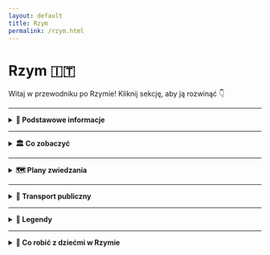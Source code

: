 ```yaml
---
layout: default
title: Rzym
permalink: /rzym.html
---
```


# Rzym 🇮🇹

Witaj w przewodniku po Rzymie! Kliknij sekcję, aby ją rozwinąć 👇

---

<details>
  <summary><strong>📌 Podstawowe informacje</strong></summary>
  <p>
    Rzym to nie tylko stolica Włoch, ale też jedno wielkie muzeum pod gołym niebem, w którym tramwaj czasem mija kolumnę z czasów, gdy nikt jeszcze nie wiedział, czym jest Wi-Fi. Można powiedzieć, że historia w Rzymie dosłownie czai się za rogiem – a czasem nawet pod chodnikiem.
  </p>

  <h3>Jak się tam dostać?</h3>
  <p>
    Z Polski do Rzymu można się dostać w jeden sposób – lotem. Teleportacja jeszcze nie działa, chociaż Włosi z pewnością by ją opatentowali i nazwali „Espressotransporto”. Najszybsza i najtańsza opcja to samolot – tanie linie lotnicze (czytaj: te, gdzie kanapka kosztuje więcej niż bilet) latają z wielu polskich miast, m.in. z Warszawy, Krakowa, Wrocławia i Gdańska.
  </p>

  <h3>Lotniska</h3>
  <ul>
    <li><strong>Fiumicino (Leonardo da Vinci)</strong> – większe, elegantsze, z lotami międzynarodowymi i klimatem „Witaj w Europie, turysto!”.</li>
    <li><strong>Ciampino</strong> – mniejsze, ale za to tanie linie je uwielbiają. Jeśli widzisz bilet za 59 zł, to pewnie tu wylądujesz.</li>
  </ul>

  <h3>O jedzeniu słów kilka</h3>
  <p>
    Włosi nie żartują z jedzenia. I Ty też nie powinieneś. Pizza w Rzymie to osobna kategoria sztuki, a pasta... ech, pasta to styl życia. Jeśli zjesz spaghetti carbonara ze śmietaną – ryzykujesz wygnanie z miasta. A tiramisu? To deser, który potrafi rozwiązać kryzysy międzynarodowe. Słowem: przyjeżdżasz głodny, wyjeżdżasz szczęśliwie okrągły.
  </p>
</details>

---
 
  <details>
  <summary><strong>🏛️ Co zobaczyć</strong></summary>

  <div class="mapa-rzymu">
    <iframe src="{{ '/assets/mapy/rzym_co_zobaczyc_mapa.html' | relative_url }}" width="100%" height="500" style="border:0;" loading="lazy"></iframe>
  </div>

  <details>
    <summary><strong>🏟️ Koloseum – jak zwiedzać i kupić bilety</strong></summary>
    <p><em>Współrzędne: 41.8902° N, 12.4922° E</em></p>
    <p>Witaj w Koloseum, największym arenie walk, gdzie nie ma miejsca na nudę, ale na pewno jest miejsce na zaskoczenie! Jeśli myślisz, że koloseum to tylko miejsce, gdzie niegdyś walczyli gladiatorzy, to jesteś w błędzie. To także miejsce, które przypomina ci, że Rzymianie mieli wyobraźnię! Dziś to jedno z najbardziej popularnych miejsc turystycznych na świecie – i to z dobrego powodu. Każdy, kto je odwiedza, zostaje wciągnięty w wir historii i… tłumów turystów. Oczywiście nie ma się co dziwić – Koloseum jest po prostu wspaniałe!</p>

<p>To prawda, że nie znajdziesz tu już walk gladiatorów ani pokazów lwów, ale za to jest całe mnóstwo przewodników, którzy opowiedzą Ci, jak to kiedyś było. I to naprawdę robi wrażenie. Z jednej strony czujesz się, jakbyś przeniósł się do starożytnego Rzymu, a z drugiej – nie możesz się doczekać, aż uda ci się zrobić idealne selfie przed tą monumentalną budowlą. W końcu, kto by nie chciał mieć na zdjęciu Koloseum? I kto by nie chciał poczuć się jak w filmie?</p>

<p>Koloseum to także doskonały przykład, jak Rzymianie potrafili budować coś, co przetrwa wieki. Tak, Koloseum ma ponad 2000 lat i nadal robi wrażenie. A jeśli myślisz, że to tylko „stara ruina”, to się mylisz – w rzeczywistości Koloseum to miejsce, które może pochwalić się nie tylko olbrzymimi rozmiarami, ale i wielką historią. Kiedy patrzysz na tę ogromną arenę, masz wrażenie, że zaraz usłyszysz bębny i krzyki tłumów. I kto wie – może wciąż znajdziesz tu ślady dawnych dni!</p>

<p>Jeśli planujesz odwiedzić Koloseum, pamiętaj, że nie jest to wcale takie łatwe. Mimo że budowla jest absolutnie majestatyczna, to dotarcie do środka może wymagać cierpliwości. Tłumy turystów, długie kolejki i ten nieustający gwar – to wszystko należy do „uroków” turystyki w Rzymie. Ale jeśli nie chcesz czekać, polecamy opcję zakupu biletów online. A potem – gotowy na podbój Koloseum? Bo kiedy już znajdziesz się w środku, poczujesz się jak prawdziwy gladiator!</p>

    <h3>Jak dotrzeć?</h3>
    <ul>
      <li>Znajduje się w centrum Rzymu, przy stacji metra <strong>Colosseo</strong> (linia B).</li>
    </ul>

    <h3>Godziny otwarcia</h3>
    <ul>
      <li><strong>Codziennie</strong>: od 9:00 do ok. 19:00 (ostatnie wejście godzinę wcześniej)</li>
      <li><strong>Zamknięte</strong>: 25 grudnia i 1 stycznia</li>
    </ul>

    <h3>Rodzaje biletów</h3>
    <ul>
      <li><strong>Bilet standardowy</strong> (~18€): Koloseum, Forum Romanum i Palatyn, ważny 24h</li>
      <li><strong>Z audio przewodnikiem</strong> lub <strong>z przewodnikiem</strong></li>
      <li><strong>Bilet Arena Floor</strong>: wejście na arenę</li>
      <li><strong>Underground & Upper Levels</strong>: podziemia i wyższe piętra – tylko z przewodnikiem</li>
    </ul>

    <h3>Gdzie kupić bilety?</h3>
    <ul>
      <li>Najlepiej <strong>online z wyprzedzeniem</strong> – duże kolejki na miejscu</li>
      <li>Oficjalna strona: <a href="https://colosseo.it" target="_blank">colosseo.it</a></li>
    </ul>

    <h3>Wskazówki</h3>
    <ul>
      <li>Latem zabierz wodę i czapkę – mało cienia</li>
      <li>Nie zabieraj dużych plecaków – mogą być zakazane</li>
    </ul>

    <h3>Ciekawostka</h3>
    <p>Po upadku Rzymu Koloseum było rozbierane na kamień. Mimo to przetrwało wieki i dziś jest jednym z cudów architektury starożytnej – przyciąga miliony turystów rocznie.</p>
  </details>


<details>
  <summary><strong>🏛️ Forum Romanum – serce starożytnego Rzymu</strong></summary>
    <p><em>Współrzędne: 41.8925° N, 12.4853° E</em></p>
  <p>Witaj na Forum Romanum, miejscu, które kiedyś było epicentrum życia politycznego, towarzyskiego, a także… plotkarskiego w starożytnym Rzymie. Jeśli kiedykolwiek marzyłeś o byciu świadkiem wielkich przemówień i politycznych intryg, to Forum Romanum to miejsce, które spełni Twoje marzenia. Oczywiście, w dzisiejszych czasach jest tu już tylko sporo kamieni, ale dzięki wyobraźni łatwo możesz poczuć się jak obywatel starożytnego Rzymu – tylko z nowoczesnym aparatem i w sandałkach zamiast tuniki.</p>

<p>Forum Romanum było kiedyś areną dla wielkich przemów, politycznych spotkań i... okolicznych plotek. Możesz sobie wyobrazić, jak senatorowie przekrzykiwali się, rzucali oskarżenia i sporządzali plany na przyszłość. I tak, w międzyczasie przechodziły tam także wieści o wojnach, zwycięstwach, a może nawet rzymskich romansach. Z całym tym zamieszaniem w powietrzu, nikt nie myślał, że te ruiny przetrwają przez wieki i staną się turystycznym magnesem.</p>

<p>Dziś Forum Romanum to bardziej "wielki plac ruin", ale to nie zmienia faktu, że wciąż jest to jedno z najbardziej fascynujących miejsc w Rzymie. Spacerując pośród kamieni, starych kolumn i ruin świątyń, można poczuć się jakby czas stanął w miejscu, a wokół ciebie wciąż słychać echa starożytnych debat i rozmów. Chcesz poczuć się jak senator? Wystarczy postać przy jednym z tych ogromnych kamieni i poczuć się ważnym.</p>

<p>Tak, Forum Romanum to wspaniałe miejsce do spacerów, ale także doskonała okazja, by pochwalić się znajomym, że widziałeś miejsce, gdzie decydowały się losy imperium. Co więcej, pamiętaj, że nie tylko politycy mieli swoje spotkania na Forum. To także miejsce, gdzie odbywały się publiczne ogłoszenia, targi i zabawy. A jeśli marzysz o takim starożytnym Rzymie, Forum Romanum jest świetnym miejscem, by poczuć się jak prawdziwy obywatel.</p>


  <h3>Co zobaczyć?</h3>
  <ul>
    <li>Łuk Tytusa</li>
    <li>Świątynia Saturna</li>
    <li>Kurii – dawna siedziba senatu</li>
    <li>Bazylika Maksencjusza</li>
    <li>Dom Westalek</li>
  </ul>

  <h3>Informacje praktyczne</h3>
  <ul>
    <li>Wejście przez Koloseum lub wzgórze Palatyn</li>
    <li>W cenie biletu do Koloseum</li>
    <li>Czas zwiedzania: 1–1,5 godziny</li>
  </ul>

  <h3>Ciekawostka</h3>
  <p>Forum popadło w ruinę po upadku cesarstwa i przez wieki było zapomniane – znajdowały się tu... pastwiska!</p>
</details>


<details>
  <summary><strong>⛪ Watykan i Bazylika św. Piotra</strong></summary>
  <p><em>Współrzędne: 41.9022° N, 12.4539° E</em></p>
  <p>Watykan – to miejsce, które nie tylko jest najmniejszym państwem na świecie (tak, mniejsze niż niektóre parki w Rzymie), ale również pełnym magii centrum religii katolickiej. Przynajmniej tak mówią. Jeśli jeszcze nie miałeś okazji odwiedzić Watykanu, to... wiesz, co mówi się o tym miejscu? To jak wchodzić do magicznej krainy, gdzie każda statua, każdy obraz i każdy fragment marmuru wygląda jakby miał swoją własną historię do opowiedzenia.</p>

<p>Warto zacząć od Bazyliki św. Piotra, która jest bardziej znana niż niejedno supergwiazdorskie dzieło sztuki. Kiedy wchodzisz do tej gigantycznej świątyni, czujesz się jak mikroczłowiek w porównaniu z jej olbrzymimi kolumnami i gigantyczną kopułą, która – swoją drogą – jest jednym z największych cudów architektonicznych na świecie. Powiem to wprost: Bazylika św. Piotra to trochę jak olbrzymi sklep spożywczy... tylko zamiast jedzenia, masz pełno dzieł sztuki i religijnych artefaktów. Można się poczuć jak dziecko w sklepie z czekoladkami, ale w tym przypadku chodzi o 400 lat historii i, oczywiście, o niewiarygodnie wyszukaną architekturę.</p>

<p>W środku Bazyliki poczujesz się jak w teatrze, tylko że na scenie zamiast aktorów są mozaiki i malowidła. Najbardziej imponująca jest „Pieta” Michała Anioła – rzeźba, która sprawia, że cała reszta Bazyliki wydaje się być tłem. Dodatkowo, jeśli masz ochotę na mały workout, możesz wybrać się na wspinaczkę po schodach, by dotrzeć do samego szczytu kopuły. Z góry rozciąga się widok, który sprawi, że poczujesz się jak cesarz Rzymu... lub przynajmniej jak ktoś, kto ma bardzo, bardzo dobry widok na miasto.</p>

<p>A teraz mała ciekawostka: czy wiesz, że Bazylika św. Piotra została zbudowana na miejscu grobu św. Piotra, który był jednym z apostołów Jezusa? No tak, można powiedzieć, że wybór lokalizacji był całkiem dobry. A to, że cała konstrukcja trwała setki lat? To już tylko potwierdza, jak bardzo Rzym lubi robić rzeczy na wielką skalę.</p>

<p>Oczywiście, Bazylika to tylko część Watykanu. Po drodze na pewno natrafisz na Plac św. Piotra, który ma jeden z najbardziej rozpoznawalnych widoków na świecie – owalny kształt z gigantycznymi kolumnami w kształcie serca. Możesz sobie wyobrazić, że jesteś częścią pielgrzymki lub po prostu robisz selfie. Wybór należy do Ciebie.</p>

<p>Nie zapomnij również o Muzeach Watykańskich. Jeśli masz trochę więcej czasu (i energii, bo to jak odwiedzić całą galerię sztuki świata w jednym miejscu), będziesz miał okazję zobaczyć nie tylko zbiory papieskie, ale i... no tak, słynne freski Michała Anioła w Kaplicy Sykstyńskiej. I pamiętaj, nie spiesz się – bo po drodze trafisz na tyle dzieł sztuki, że będzie to prawdziwa uczta dla Twoich oczu (a także trochę dla umysłu, jeśli potrafisz rozpoznać każdy obraz i jego znaczenie).</p>

<p>Podsumowując, Watykan to prawdziwa podróż w czasie, historii i... pięknej architekturze. Warto poświęcić trochę czasu na zachwycanie się tym miejscem. Możesz śmiało powiedzieć, że odwiedziłeś „małe” państwo, które jest w stanie oczarować nawet tych, którzy nie są aż tak religijni. A jeśli nawet nie planujesz zostać papieżem, to przynajmniej masz wyjątkowe wspomnienia i zdjęcia na Instagramie!</p>
  <h3>Co zobaczyć?</h3>
  <ul>
    <li><strong>Bazylika św. Piotra</strong> – największy kościół chrześcijański na świecie</li>
    <li><strong>Plac św. Piotra</strong> – z kolumnadą Berniniego</li>
    <li><strong>Kopuła Michała Anioła</strong> – panorama Rzymu</li>
    <li><strong>Muzea Watykańskie</strong> – m.in. Kaplica Sykstyńska</li>
  </ul>

  <h3>Wskazówki</h3>
  <ul>
    <li>Wejście do bazyliki – <strong>bezpłatne</strong></li>
    <li>Ubiór: zakryte ramiona i kolana</li>
    <li>Muzea – płatne, lepiej kupić bilety online</li>
  </ul>

  <h3>Ciekawostka</h3>
  <p>Na kopule Bazyliki znajduje się napis po łacinie: „Ty jesteś Piotr, i na tej opoce zbuduję mój Kościół”.</p>
</details>


<details>
  <summary><strong>🕍 Panteon – świątynia wszystkich bogów</strong></summary>
  <p><em>Współrzędne: 41.8986° N, 12.4769° E</em></p>
  <p>Wchodzisz do Panteonu, a pierwsze, co czujesz, to… ciepło! Nie tylko dlatego, że temperatura w Rzymie zazwyczaj przypomina piekarnik, ale też dlatego, że ten budynek ma więcej energii niż większość współczesnych biurowców. Kiedy wchodzi się do środka, ma się wrażenie, że zaraz wybuchnie fajerwerkami. Dlaczego? Bo w 126 roku n.e. Rzymianie postanowili stworzyć miejsce, które nie tylko miało zaskakiwać rozmiarem, ale i praktycznością. I o ile nie możemy dostać tu Wi-Fi, to na pewno dostaniemy niezapomniane wrażenia.</p>

<p>Ale zacznijmy od początku. Panteon to świątynia poświęcona wszystkim bogom starożytnego Rzymu (tak, wszystkie!). Na pewno nie chciałbyś tu spotkać swojego szefa, bo nawet bogowie mogą mieć problem z załatwieniem sprawy w kolejce. Słynna kopuła Panteonu, z otworem w suficie (<em>okulus</em>), jest tak perfekcyjnie zaprojektowana, że wpuszcza światło… ale nie deszcz. Dzięki temu wnętrze wygląda jak niekończąca się scena w najlepszym filmie, który wciąż kręcą od 1900 lat.</p>

<p>A teraz najlepsze: Panteon, mimo że jest ponad 1900 lat stary, wygląda jakby dopiero co przeszedł renowację. Rzymianie wiedzieli, jak zrobić coś na wieczność. Chociaż my, ludzie współcześni, z pewnością byśmy się złamali, gdybyśmy musieli dbać o taki budynek przez tyle lat – Panteon nadal zachwyca swoją perfekcyjną harmonią. Tak, to coś, co robi wrażenie na każdym, kto lubi starożytną inżynierię, ale też na tych, którzy po prostu szukają idealnej fotki na Instagram.</p>

<p>Pod względem „bezpieczeństwa turystów”, Panteon daje radę. Wystarczy unikać momentów, kiedy na zewnątrz pojawia się tłum, bo w środku to już całkiem cicho i spokojnie – idealnie, żeby rozważyć życie. A potem wyjść na Piazza della Rotonda i przypomnieć sobie, że jesteś w Rzymie, gdzie pizza jest zawsze dobra, a kawa równie cudowna.</p>

<p>A teraz powiedzmy to głośno: Panteon to nie tylko kolejna starożytna budowla. To miejsce, które ma coś w rodzaju „magii”: każdy, kto je odwiedza, czuje się jakby przeniósł się w czasie. Warto podjąć ten wysiłek i dać się oczarować, bo naprawdę… nie ma nic lepszego niż poczuć się jak na planie filmu „Rzym w 3D”!</p>

  <h3>Cechy charakterystyczne</h3>
  <ul>
    <li>Ogromna kopuła z oculusem (otwór w środku dachu)</li>
    <li>Kolumnada z frontu – typowa dla stylu rzymskiego</li>
  </ul>

  <h3>Wstęp</h3>
  <ul>
    <li>Od 2023 roku – płatny (~5€)</li>
    <li>Bilety dostępne na miejscu i online</li>
  </ul>

  <h3>Ciekawostka</h3>
  <p>Kopuła Panteonu była największą na świecie przez ponad 1300 lat – do czasów katedry we Florencji!</p>
</details>


<details>
  <summary><strong>⛲ Fontanna di Trevi – wrzuć monetę!</strong></summary>
  <p><em>Współrzędne: 41.9009° N, 12.4833° E</em></p>
  <p>Ah, Fontanna di Trevi! To miejsce, które sprawia, że czujesz się jak bohater romantycznego filmu, nawet jeśli właśnie spóźniłeś się na obiad i przypadkiem popełniłeś modowe faux pas. W tym magicznym zakątku Rzymu nie tylko możesz poczuć się jak gwiazda, ale masz również szansę na spełnienie swojego marzenia (jeśli wrzucisz odpowiednią monetę, oczywiście!).</p>

<p>Fontanna została zaprojektowana przez Nicola Salvi, który pewnie wziął pod uwagę, że „więcej zawsze znaczy lepiej”. Z tej zasady powstała jedna z najbardziej okazałych fontann na świecie, która przyciąga miliony turystów z całego globu. Jeśli kiedykolwiek pomyślałeś, że fontanna to tylko kilka strumieni wody, to jesteś w błędzie. Tutaj woda jest wręcz artystycznym tańcem, a rzeźby w kamieniu opowiadają historie, które mógłbyś zobaczyć tylko w najlepszych filmach. I wszystko to w jednym miejscu – z wodą w tle, która jest wręcz zbyt fotogeniczna.</p>

<p>Teraz najważniejszy punkt: jeśli chcesz być częścią tej legendarnej atmosfery, to czas na „monetowy rytuał”! Rzucenie monety do fontanny ma sprawić, że wrócisz do Rzymu. Możesz rzucić tylko jedną monetę (bo to wystarczy!), ale pamiętaj, aby zrobić to prawą ręką, przez lewe ramię. Trochę jak magia, ale w wersji turystycznej. A jeśli chcesz podnieść poprzeczkę, wrzuć dwie monety – wtedy podobno miłość życia czeka na Ciebie w Wiecznym Mieście! Ale spokojnie, jeśli nie wierzysz w takie historie, zawsze możesz liczyć na najnowszy post na Instagramie z idealnym selfie przy fontannie. Kto by się nie cieszył z takiego kadru?</p>

<p>Choć fontanna jest tłumnie odwiedzana przez turystów, to i tak jest to miejsce, w którym na pewno poczujesz magię Rzymu. Więc, drogi podróżniku, nie czekaj dłużej! Rzucaj monetę, miej nadzieję na powrót do tego miasta i… nie zapomnij zrobić ściśle turystycznego zdjęcia!</p>

<p>Fontanna di Trevi to jedno z tych miejsc, które stają się częścią Twoich wspomnień – woda, monety, a potem znowu woda. Ale za każdym razem, gdy spojrzysz na zdjęcie, przypomnisz sobie o tym jednym, wyjątkowym momencie w Rzymie. I kto wie? Może magia rzeczywiście działa!</p>
  <h3>Tradycja</h3>
  <ul>
    <li>Wrzuć <strong>1 monetę</strong> – wrócisz do Rzymu</li>
    <li><strong>2 monety</strong> – znajdziesz miłość</li>
    <li><strong>3 monety</strong> – ślub</li>
  </ul>

  <h3>Wskazówki</h3>
  <ul>
    <li>Najlepszy widok: wcześnie rano lub późnym wieczorem</li>
    <li>Zawsze tłoczno – strzeż się kieszonkowców</li>
  </ul>

  <h3>Ciekawostka</h3>
  <p>Codziennie z fontanny wyławia się ponad 3 tysiące euro – pieniądze trafiają do rzymskiej Caritas.</p>
</details>


<details>
  <summary><strong>🏰 Zamek Świętego Anioła</strong></summary>
  <p><em>Współrzędne: 41.9031° N, 12.4663° E</em></p>
  <p>Wiesz, co wspólnego ma Zamek Świętego Anioła z najbardziej tajemniczymi zamkami w Europie? Otóż, jest jednym z najbardziej uroczych (i tajemniczych) zabytków w Rzymie! Zamek, który przez wieki pełnił różne funkcje – od cesarskiej nekropolii po fortecę, a także miejsce, gdzie wieszano najwięcej sekretów, przekształcił się w jeden z najciekawszych punktów turystycznych w Wiecznym Mieście. A jeśli marzysz o tym, by poczuć się jak bohater filmów sensacyjnych, to idealne miejsce dla Ciebie!</p>

<p>Po pierwsze, Zamek Świętego Anioła wcale nie wygląda jak typowy zamek – zamiast strzelistych wież, ma okrągłą formę. I to jest właśnie urok tego miejsca – żadnych zbytnich dekoracji, tylko klasyka, jakby z innej epoki. A na szczycie tego okrągłego, tajemniczego tworu znajduje się figura św. Michała Archanioła, który ponoć rozbrajał demony. Dzisiaj nie ma demonów, ale turystów do pokonania! Kiedy wspinasz się na wzgórze, czujesz się jak bohater średniowiecznej opowieści – nieistotne, że głównie robisz zdjęcia. Liczy się efekt końcowy!</p>

<p>Historia tego zamku to prawdziwa karuzela zmian. Pierwotnie zbudowany jako grobowiec cesarza Hadriana, zamek był przez wieki siedzibą papieży, miejscem ukrycia skarbów i – a jakże! – także fortecą wojskową. W jego wnętrzach możesz poczuć się niczym w prawdziwym thrillerze, pełnym tajnych przejść, murów i historii, które mówią: „tak, to tu, gdzie ukrywano sekrety!”. W końcu nie bez powodu ten zamek to jedna z najlepszych atrakcji Rzymu. To przecież nie tylko murale i zabytkowe sztukaterie – to prawdziwa historia!</p>

<p>Jeśli chcesz poczuć się jak bohater średniowiecznej opowieści, zamień swój smartfon na lampę i wyobraź sobie, że jesteś jednym z papieży, którzy – dosłownie – mieli kontrolę nad wszystkim, co działo się w Rzymie. Chociaż… musisz przyznać, że bycie papieżem nie miało wtedy lekkiego życia. Zamek był używany do przechowywania papieskich tajemnic, a teraz jest otwarty dla turystów, którzy chcą zajrzeć do jednego z najważniejszych symboli papieskiej władzy.</p>

<p>Zamek Świętego Anioła to miejsce, które łączy historię, legendy i trochę filmowej magii. Więc jeśli marzysz o spacerze po średniowiecznych korytarzach z przeszłością pełną intryg, to śmiało – zamek czeka na Ciebie. I pamiętaj, nigdy nie wiesz, co się może kryć za tymi murami… Może kolejna zagadka do rozwiązania!</p>
  <h3>Co zobaczyć?</h3>
  <ul>
    <li>Taras z panoramicznym widokiem na Rzym</li>
    <li>Dawne cele więzienne</li>
    <li>Przejście dla papieża do Watykanu (Passetto di Borgo)</li>
  </ul>

  <h3>Godziny i bilety</h3>
  <ul>
    <li>Codziennie: 9:00–19:30</li>
    <li>Bilet: ok. 15€</li>
  </ul>

  <h3>Ciekawostka</h3>
  <p>W czasie oblężeń papieże uciekali z Watykanu do zamku tajnym korytarzem. Dziś możesz i Ty nim przejść!</p>
</details>
<details>
  <summary><strong>🏞️ Villa Borghese – zielone serce miasta</strong></summary>
  <p><em>Współrzędne: 41.9142° N, 12.4923° E</em></p>
  <p>Jeśli myślisz, że Villa Borghese to tylko kolejny park w Rzymie, to grubo się mylisz! To jedno z tych miejsc, które łączy sztukę, naturę i trochę magii. Wyobraź sobie, że wchodzisz do parku i zamiast po prostu biegać za frisbee, nagle stajesz przed jednym z najpiękniejszych dzieł sztuki na świecie. Tak, Villa Borghese to nie tylko ogród – to także dom dla jednych z najważniejszych kolekcji sztuki w Rzymie. Kiedyś była to posiadłość rodziny Borghese (tak, tej rodziny, która miała wszystko), a teraz jest to raj dla turystów i lokalnych mieszkańców, którzy marzą o chwili spokoju w centrum tętniącego życiem miasta.</p>

<p>Co jest takiego wyjątkowego w Villa Borghese? Po pierwsze, to olbrzymi park, gdzie możesz się zgubić (dosłownie, i to bez żadnych konsekwencji!). Ale to nie wszystko – na terenie parku znajduje się również słynna Galeria Borghese, w której możesz podziwiać prace takich mistrzów jak Caravaggio, Rafael czy Bernini. Tak, dobrze widzisz – Bernini! Czy to nie brzmi jak zaproszenie do odkrywania historii, gdzie każdy krok to nowa historia?</p>

<p>Park to idealne miejsce na relaksujący spacer, piknik, albo… jazdę na rowerze. Tak, rower w parku? Dlaczego nie! Villa Borghese to jedno z tych miejsc, które daje Ci wszystko – od sztuki, przez zielone alejki, po spokój, którego potrzebujesz po całym dniu zwiedzania Rzymu. Jeśli chcesz poczuć się jak artysta z epoki renesansu, wsiądź na rower, przejedź przez park i poczuj się, jakbyś miał sztukę na wyciągnięcie ręki. Gwarantuję Ci, że nie będziesz rozczarowany!</p>

<p>A jeśli masz ochotę na coś naprawdę unikalnego, odwiedź Bioparco, czyli rzymskie zoo, które znajduje się w sercu parku. Co może być lepszego niż podziwianie sztuki… z małą przerwą na podziwianie zebry? Dla miłośników przyrody to świetna okazja, by połączyć relaks wśród zieleni z czymś bardziej dzikim – dosłownie!</p>

<p>Villa Borghese to też miejsce, w którym możesz poczuć się jak w bajce – wieczne spacery po ślicznych ogrodach, sztuka na każdym kroku, a do tego – czy może być coś lepszego niż spędzanie popołudnia w tak magicznym miejscu? Jeśli więc kiedykolwiek będziesz w Rzymie i poczujesz, że Twoja dusza potrzebuje odrobiny relaksu, pamiętaj o Villa Borghese. To jedno z tych miejsc, które potrafi wciągnąć Cię w swój świat na długie godziny. I kto wie, może to właśnie tam znajdziesz swoją własną inspirację!</p>
  <h3>Co zobaczyć?</h3>
  <ul>
    <li>Galeria Borghese – muzeum z dziełami Berniniego, Caravaggia i Rafaela</li>
    <li>Taras Pincio – widok na Piazza del Popolo</li>
    <li>Ogrody, fontanny, małe jezioro z wypożyczalnią łódek</li>
  </ul>

  <h3>Ciekawostka</h3>
  <p>Wstęp do parku jest darmowy, ale do Galerii Borghese obowiązuje rezerwacja – liczba miejsc ograniczona.</p>
</details>

<details>
  <summary><strong>🪨 Schody Hiszpańskie – klasyczne selfie</strong></summary>
  <p><em>Współrzędne: 41.9057° N, 12.4823° E</em></p>
  <p>Schody Hiszpańskie – znane na całym świecie jako "wielka atrakcja turystyczna", a w rzeczywistości ulubione miejsce do... siedzenia. Te wspaniałe, monumentalne schody prowadzą z Placu Hiszpańskiego do Kościoła Trinità dei Monti, ale dla większości turystów, to raczej miejsce na odpoczynek i podziwianie innych turystów. Kiedy już pokonasz te 135 stopni (tak, to jest trochę jak maraton, ale w wersji turystycznej), dotrzesz do miejsca, w którym chcesz po prostu usiąść, patrzeć na ludzi i poczuć się jak część "Rzymu w ruchu".</p>

<p>Schody Hiszpańskie stały się ikoną Instagramu, gdzie każdy turysta próbuje zrobić "to jedyne zdjęcie", które będzie miał w galerii przez resztę życia. Oczywiście, najczęściej próbujesz uchwycić całą szerokość schodów, tylko po to, by odkryć, że wszyscy inni próbowali tego samego. W ten sposób, nagle zrozumiesz, że schody Hiszpańskie są tak popularne, że właściwie przypominają bardziej park rozrywki niż zabytkowy punkt widokowy.</p>

<p>Ale schody Hiszpańskie to nie tylko miejsce na selfie – to także fantastyczne miejsce na obcowanie z prawdziwym rytmem rzymskiego życia. Chociaż możesz na nich odpoczywać, nie zapomnij o jednej ważnej rzeczy – <em>rzymianie nie odpoczywają na schodach</em>. Właściwie oni po prostu przechodzą obok, robiąc to, co najlepiej potrafią: wyglądać jakby byli zajęci czymś bardzo ważnym. Ty natomiast możesz się poczuć jak część tej eleganckiej miejskiej scenerii.</p>

<p>Schody Hiszpańskie to również świetne miejsce na obserwowanie mody. Nie tylko na Tobie, ale także na innych turystach. Czy jest coś lepszego niż oglądanie, jak wszyscy podążają w jednym kierunku, próbując zmieścić się na jednym małym stopniu? Więc jeśli chcesz poczuć się jak prawdziwy Rzymianin – idź na Schody Hiszpańskie, zamów kawę, usiądź na kilku stopniach (chociaż nie za długo, bo zaraz ktoś zajmie Twoje miejsce) i poczuj się jak gwiazda na czerwonym dywanie. I pamiętaj – zawsze miej przy sobie kamerę. To miejsce, w którym trzeba udokumentować wszystko!</p>

<p>Oczywiście, jak w każdym popularnym miejscu turystycznym, Schody Hiszpańskie mają swoją specjalną atmosferę – a mianowicie tłumy ludzi. Ale to też część uroku! W końcu, co to za turystyka, jeśli nie można poczuć się przez chwilę jak część wielkiej rzymskiej rodziny? Więc nie zapomnij przynieść ze sobą wygodnych butów (choć wiesz, że raczej nie będziesz w nich biegać, prawda?).</p>

<p>Schody Hiszpańskie to też dobry punkt startowy, jeśli masz ochotę na zakupy. W końcu z ich szczytu łatwo trafić do Via Condotti, czyli ulicy pełnej luksusowych sklepów, gdzie wiesz, że w końcu można zacząć marzyć o tej wymarzonej torbie. Ale najpierw – te schody, a potem zakupy! Tylko pamiętaj – nie siadamy na schodach zbyt długo, bo miłość do mody nie jest wieczna!</p>
  <h3>Warto wiedzieć</h3>
  <ul>
    <li>Znajdują się u podnóża kościoła Trinità dei Monti</li>
    <li>W pobliżu luksusowe butiki (Via dei Condotti)</li>
    <li>Obecnie zakazane jest siadanie na schodach – grożą mandaty</li>
  </ul>
</details>

<details>
  <summary><strong>🕯️ Campo de’ Fiori – życie nocne i targ</strong></summary>
  <p><em>Współrzędne: 41.8954° N, 12.4723° E</em></p>
  <p>Campo de' Fiori to jedno z tych miejsc, które w Rzymie wciąż tętni życiem, jakby każdy kamień miał swoją historię do opowiedzenia. Wyobraź sobie rynek, na którym możesz kupić wszystko – od świeżych warzyw po najnowsze modne gadżety – a jednocześnie poczuć, jak przeszłość odzywa się w tle. To nie tylko targ, to także miejsce, w którym wciąż panuje ta sama energia, co przed wiekami. Na tym placu możesz poczuć się jak turysta i mieszkaniec w jednym – bo kto powiedział, że zakupy nie mogą być historyczną przygodą?</p>

<p>Oczywiście, Campo de' Fiori nie jest tylko miejscem, w którym kupujesz pomidory, które będą smaczniejsze niż te, które miałeś w domu. To także plac, na którym znajduje się pomnik Giordano Bruno, filozofa, który w XVI wieku miał trochę zbyt nowoczesne poglądy jak na ówczesne czasy. Został skazany na spalenie na stosie, ale jego pomnik na Campo de' Fiori przypomina, że w tym miejscu historia naprawdę daje o sobie znać – w najlepszym, najbardziej rzymskim stylu.</p>

<p>Choć dziś rynek wygląda jak typowa sceneria z włoskiego filmu, kiedyś był to jeden z głównych punktów spotkań mieszkańców Rzymu. Chciałbyś porozmawiać z sąsiadami o pogodzie? Campo de' Fiori to idealne miejsce. Chciałbyś się pochwalić nowym kapeluszem? Wiesz, gdzie go założyć. Właściwie, jeśli nie spędzisz przynajmniej godziny w tym miejscu, to nie możesz powiedzieć, że naprawdę byłeś w Rzymie!</p>

<p>Tak, to jedno z tych miejsc, które ma nie tylko historyczne znaczenie, ale też wyjątkowy klimat. To trochę jak spotkanie z rzymską wersją "targu z duszą" – z gwarą, zapachami i kolorami, które sprawiają, że czujesz się częścią tej miejskiej opowieści. Jeśli zdecydujesz się na poranny spacer po tym placu, na pewno poczujesz się jak prawdziwy Rzymianin. A jak skończysz zakupy, możesz udać się na kawę do jednej z okolicznych kawiarni, gdzie znowu poczujesz się jak bohater w filmie – tym razem z napisem "relaks" na planszy!</p>

<p>Campo de' Fiori to też doskonałe miejsce na złapanie oddechu i odpoczynek od zwiedzania. Zresztą, kto nie chciałby się spalić na stosie idei jak Giordano Bruno, rozkoszując się świeżym powietrzem, owocami, warzywami i odrobiną rzymskiego słońca? Tylko pamiętaj, żeby nie kupować za dużo – w końcu nie będziesz mógł unieść wszystkiego sam!</p>
  <h3>Ciekawostka</h3>
  <p>Na środku placu stoi pomnik filozofa Giordano Bruno, spalonego tu na stosie za poglądy heretyckie.</p>
</details>

<details>
  <summary><strong>⛲ Piazza Navona – plac gdzie wszyscy robią to samo zdjęcie</strong></summary>
  <p><em>Współrzędne: 41.8992° N, 12.4731° E</em></p>
  <p>Piazza Navona – miejsce, które niemal każdy turysta w Rzymie zna z opowieści... i Instagramu! Ten elegancki plac, który kiedyś był stadionem, a teraz jest najbardziej znanym placem w mieście, przyciąga tłumy zarówno turystów, jak i... artystów malujących portrety na każdym kroku. Właściwie, Piazza Navona to jedno z tych miejsc, w którym nie masz pojęcia, czy więcej jest turystów, czy ludzi próbujących sprzedawać Ci coś, czego na pewno nie potrzebujesz.</p>

<p>Na Piazza Navona znajduje się kilka niesamowitych fontann, w tym Fontanna Czterech Rzek, która na pewno zrobi wrażenie, bo – jak sama nazwa wskazuje – zawiera cztery rzeki. A może to jednak cztery fontanny? Kto to wie, bo w tym zabytkowym chaosie trudno się połapać. Najważniejsze jest to, że wszyscy stoją wokół i próbują zrobić to perfekcyjne zdjęcie, w którym widoczna jest cała fontanna, a Ty przypadkowo wyglądasz jak część krajobrazu. Czysta magia!</p>

<p>Po prostu musisz zobaczyć Fontannę Czterech Rzek, której centralną częścią jest posąg przedstawiający rzeki: Nil, Ganges, Dunaj i La Plata. Jak to możliwe, że te cztery rzeki spotykają się w jednym miejscu? To tajemnica Rzymu. Tak samo jak tajemnicą pozostaje, dlaczego zawsze na Piazza Navona jest pełno ludzi, którzy próbują zrobić jedno z tych samych zdjęć, z tym samym kadrem.</p>

<p>Warto tu przyjść również dla niepowtarzalnej atmosfery. Wyobraź sobie, że siedzisz w kawiarni, popijasz espresso i patrzysz na tłum ludzi, który po prostu nie przestaje przychodzić i odchodzić. To jak oglądanie filmu, tylko bez subskrypcji Netflixa. Do tego dołączają artyści malujący portrety, muzycy, a nawet uliczni performerzy, którzy starają się prześcignąć siebie nawzajem w szalonych popisach. Przeżycie na miarę Rzymu!</p>

<p>A jeśli jeszcze nie poczułeś się jak prawdziwy turysta, to wiesz, co musisz zrobić – kupić coś z lokalnego straganu. Chociaż oczywiście nie zapomnij o klasycznym pamiątkowym magnesie, bo jak wszyscy wiemy, to jedyna rzecz, która będzie przypominać Ci o Rzymie, kiedy będziesz wracać do domu i odkryjesz, że jednak nie zrobiłeś żadnego zdjęcia.</p>

<p>Piazza Navona to również idealne miejsce na zakończenie dnia. Kiedy słońce zaczyna zachodzić, a lampy na placu zapalają się, cała scena zmienia się w romantyczny, lekko magiczny krajobraz. I choć zapewne jest tu tłum ludzi, to nadal poczujesz się jak część tego spektaklu. Tak, to Rzym – po prostu nie próbuj zrozumieć, jak to wszystko działa, bo i tak nie masz szans!</p>

  <h3>Najważniejsze punkty</h3>
  <ul>
    <li>Fontanna Czterech Rzek (Bernini)</li>
    <li>Kościół Sant’Agnese in Agone</li>
    <li>Świąteczne jarmarki i wydarzenia sezonowe</li>
  </ul>
</details>

<details>
  <summary><strong>🏛️ Termy Karakalli – łaźnie cesarzy</strong></summary>
  <p><em>Współrzędne: 41.8793° N, 12.4963° E</em></p>
  <<p>Jeśli kiedykolwiek marzyłeś o tym, by poczuć się jak starożytny Rzymianin w najmodniejszym spa, Termy Karakalli są miejscem, które musisz odwiedzić. Tak, dobrze słyszysz! Kiedy myślisz o luksusie w starożytnym Rzymie, to właśnie tu – w jednym z największych kompleksów termalnych w historii – Rzymianie odpoczywali, relaksowali się, a także toczyli poważne rozmowy o polityce, pogodzie i oczywiście... plotkach o cesarzach.</p>

<p>Termy Karakalli to miejsce, gdzie można poczuć się jak cesarz, nawet jeśli nie masz armii ani pałacu. Zbudowane w III wieku n.e., te ogromne łaźnie publiczne były dla Rzymian miejscem spotkań towarzyskich, relaksu, a także... popisywania się. Jak zresztą wszędzie w Rzymie, liczyło się nie tylko to, jak się bawisz, ale także jak pokazujesz się innym. W Termach Karakalli możesz poczuć się częścią tej wielkiej społecznej machiny, chociaż teraz to raczej tylko kawałek ruiny i wiele wyobraźni.</p>

<p>Nie daj się jednak zwieść pozorom – Termy Karakalli to nie tylko ruiny! To prawdziwy labirynt wielkich przestrzeni, z salami pełnymi zdobionych ścian, których fragmenty można podziwiać, jakbyś znalazł się w starożytnym spa z epoki superluksusu. No dobrze, może nie ma już wody, ale wyobraź sobie, jakbyś zanurzył się w tych basenach – odpoczywając po ciężkim dniu... polowania, wojny, czy co tam robili cesarze.</p>

<p>Oczywiście, w tym ogromnym kompleksie nie tylko kąpali się Rzymianie. Termy Karakalli to także miejsce, w którym znajdowały się biblioteki, gimnazja, a także małe sklepy z wszelkimi drobiazgami, które mogłyby zainteresować niejednego turystę. No i nie zapominajmy o wspaniałych ogrodach – bo kto nie chciałby spędzić dnia w ogrodzie w środku miasta, odpoczywając po dniu pełnym wojskowych spotkań i biegania w tunice?</p>

<p>Nie zapomnij również o samym Karakalli – cesarzu, który postanowił rozbudować tę termalną świątynię, by zadowolić swoich poddanych (i może też pochwalić się, jak bardzo mu się udało). Pamiętaj tylko, że nie możesz liczyć na gorącą kąpiel, ale możesz liczyć na wspaniałą okazję, by poczuć się jak część tego wielkiego, złożonego świata.</p>

<p>A jeśli znajdziesz czas na zwiedzanie Term, nie zapomnij zrobić selfie na tle tych olbrzymich ruin. To przecież jedna z najstarszych form spa w historii, więc spokojnie możesz pochwalić się, że relaksowałeś się w Rzymie – nawet jeśli woda jest już tylko wspomnieniem.</p>

  <h3>Co znajdziesz?</h3>
  <ul>
    <li>Resztki basenów, mozaiki i sauny</li>
    <li>Latem – koncerty i opery na otwartym powietrzu</li>
  </ul>

  <h3>Wstęp</h3>
  <ul>
    <li>Bilet: ok. 10€</li>
    <li>Dostępne bilety łączone z Koloseum</li>
  </ul>
</details>

<details>
    <summary><strong>🕵️ Sekretne miejsca Rzymu</strong></summary>
    <div class="mapa-rzymu">
    <iframe src="{{ '/assets/mapy/sekretne_miejsca_rzymu_mapa.html' | relative_url }}" width="100%" height="500" style="border:0;" loading="lazy"></iframe>
  </div>

    <h3>🧱 Kościół San Clemente – warstwy historii</h3>
    <p><em>Współrzędne: 41.8894° N, 12.4951° E</em></p>
    <p>Kościół składa się z trzech poziomów: średniowiecznej bazyliki, wcześniejszego kościoła z IV wieku i jeszcze niższego mitreum z czasów rzymskich.</p>

    <h3>🌉 Via Appia Antica – najstarsza droga</h3>
    <p><em>Współrzędne: 41.8428° N, 12.5114° E</em></p>
    <p>Starorzymska droga otoczona ruinami i zielenią. Idealna na rower lub spacer w ciszy.</p>

    <h3>🪦 Cimitero Acattolico – romantyczny cmentarz</h3>
    <p><em>Współrzędne: 41.8759° N, 12.4793° E</em></p>
    <p>Spokojne, zielone miejsce z grobami Keatsa i Shelleya. Piękne rzeźby i cicha atmosfera.</p>

    <h3>🎭 Quartiere Coppedè – surrealistyczna dzielnica</h3>
    <p><em>Współrzędne: 41.9172° N, 12.5119° E</em></p>
    <p>Baśniowa architektura, smoki, mozaiki i fontanny. Inny świat w środku Rzymu.</p>

    <h3>🍝 Testaccio – dzielnica smaków</h3>
    <p><em>Współrzędne: 41.8750° N, 12.4767° E</em></p>
    <p>Mało turystyczna, z najlepszym street foodem, lokalnymi knajpami i targiem Testaccio.</p>

    <h3>🏞️ Park Gli Acquedotti</h3>
    <p><em>Współrzędne: 41.8470° N, 12.5620° E</em></p>
    <p>Park z rzymskimi akweduktami. Magiczne miejsce, idealne na piknik lub zdjęcia o zachodzie słońca.</p>

    <h3>🔭 Il Buco della Serratura – dziurka od klucza na Awentynie</h3>
    <p><em>Współrzędne: 41.8886° N, 12.4828° E</em></p>
    <p>Popatrz przez dziurkę – zobaczysz kopułę Bazyliki św. Piotra idealnie wkomponowaną w alejkę cyprysów.</p>

    <h3>🌄 Taras Janikulum (Gianicolo)</h3>
    <p><em>Współrzędne: 41.8919° N, 12.4608° E</em></p>
    <p>Mało znany punkt widokowy na miasto. Codziennie o 12:00 strzał z armaty!</p>

    <h3>🍊 Ogród Pomarańczowy (Giardino degli Aranci)</h3>
    <p><em>Współrzędne: 41.8883° N, 12.4766° E</em></p>
    <p>Spokojny park z widokiem na Tyber i kopuły kościołów. Idealne miejsce na chwilę oddechu.</p>

    <h3>🏚️ Dom Augusta – rezydencja pierwszego cesarza</h3>
    <p><em>Współrzędne: 41.8894° N, 12.4880° E</em></p>
    <p>Mniej znane, ale fascynujące ruiny prywatnego domu Oktawiana Augusta z oryginalnymi freskami.</p>

    <h3>🏛️ Teatr Marcellusa</h3>
    <p><em>Współrzędne: 41.8919° N, 12.4800° E</em></p>
    <p>Przodek Koloseum, dziś wkomponowany w mieszkania! Przykład, jak Rzym żyje w swoich ruinach.</p>

    <h3>🐢 Fontanna Żółwi (Fontana delle Tartarughe)</h3>
    <p><em>Współrzędne: 41.8939° N, 12.4775° E</em></p>
    <p>Urocza fontanna z żółwiami, w cichej dzielnicy żydowskiej. Piękny detal i brak tłumów.</p>

  </details>

</details>

---

<details>
  <summary><strong>🗺️ Plany zwiedzania</strong></summary>

  <details>
    <summary><strong>📅 1-dniowy plan</strong></summary>
    <p>
      - Koloseum<br>
      - Forum Romanum<br>
      - Fontanna di Trevi<br>
      - Spacer po Piazza Navona<br>
      - Lody w Gelateria Giolitti
    </p>
  </details>

  <details>
    <summary><strong>📅 2-dniowy plan</strong></summary>
    <p>
      Dzień 1: jak wyżej<br>
      Dzień 2: Watykan, Muzea Watykańskie, Bazylika św. Piotra, Panteon, plac Hiszpański
    </p>
  </details>

  <details>
    <summary><strong>📅 3-dniowy plan</strong></summary>
    <p>
      Dzień 1 i 2: jak wyżej<br>
      Dzień 3: Trastevere, wzgórze Gianicolo, Zamek Świętego Anioła, chill nad Tybrem
    </p>
  </details>

</details>

---

<details>
  <summary><strong>🚌 Transport publiczny</strong></summary>
    <p>
    Ach, transport publiczny w Rzymie… przygoda sama w sobie. To nie tylko sposób przemieszczania się, to pełnoprawna atrakcja turystyczna. Gotowi? Wsiadamy – najlepiej z otwartym umysłem i zamkniętym portfelem.
  </p>

  <h3>🚇 Metro – czyli dwa kolory (i jedno marzenie)</h3>
  <p>
    Rzymskie metro to jak dwie linijki narysowane w Wordzie: linia A (pomarańczowa) i linia B (niebieska). Trzecia linia C niby istnieje, ale wielu twierdzi, że to mit jak Syrenka w Wiśle. 
    Metro jeździ, kiedy chce – często, ale niekoniecznie punktualnie. Plus: klimatyzacja! Minus: ciasno jak w słoiku oliwek.
  </p>

  <h3>🚌 Autobusy – bilet na loterię losu</h3>
  <p>
    Autobusy w Rzymie mają osobowość. Czasem przyjadą, czasem nie. Czasem jadą jak szalone, czasem stoją w korku jak rzeźba w muzeum. Ale kiedy już się pojawią – poczujesz się jak gladiator walczący o miejsce siedzące.
    I pamiętaj: wejście tylko przednimi drzwiami (chyba że akurat nie), a bilety kasuj od razu, bo kontrolerzy są jak ninja – pojawiają się niespodziewanie.
  </p>

  <h3>🚋 Tramwaje – wehikuły czasu</h3>
  <p>
    Rzymskie tramwaje mają swój styl. Czasem wyglądają jak wyciągnięte z lat 70., czasem jak z przyszłości (ale głównie z lat 70.). Ich trasy to tajemnica – nie wiadomo, dokąd jadą, ale z pewnością będzie to podróż pełna niespodzianek.
  </p>

  <h3>🎫 Bilety – papierowe amulety</h3>
  <p>
    Bilet kosztuje ok. 1,50€ i działa przez 100 minut. Można kupić w kioskach, automatach i niektórych barach z espresso. Ważne: biletu <strong>nie kasujesz, nie istniejesz</strong>. A jeśli kasownik się zepsuł – no cóż… ryzykujesz jak w ruletce.
  </p>

  <h3>🛵 Alternatywy? Ależ proszę!</h3>
  <ul>
    <li><strong>Elektryczne hulajnogi:</strong> Super, jeśli chcesz poczuć się jak James Bond… albo jechać 12 km/h w tłumie turystów.</li>
    <li><strong>Rowerki miejskie:</strong> Idealne, jeśli nie boisz się brukowanych ulic i… rzymskiego ruchu.</li>
    <li><strong>Spacer:</strong> Najpewniejszy transport w Rzymie. Z widokiem na kolumny, fontanny i koty.</li>
  </ul>

  <p>
    Podsumowując: transport publiczny w Rzymie to nie tylko środek do celu – to <strong>część rzymskiego doświadczenia</strong>. Trochę chaosu, trochę uroku i mnóstwo historii… również w autobusie!
  </p>
  <h3>🎟️ Bilety 24h, 48h, 72h – czyli jazda bez ograniczeń (prawie)</h3>
  <p>
    Jeśli planujesz zwiedzać jak szalony – z rana Koloseum, w południe Bazylika, wieczorem gelato w Trastevere – to bilety czasowe są dla Ciebie! Co mamy w ofercie Wiecznego Miasta?
  </p>
  <ul>
    <li><strong>BIT (100 minut)</strong> – bilet ekspresowy. Idealny na szybki skok do metra i ucieczkę przed upałem (1,50€).</li>
    <li><strong>Roma 24H</strong> – 7€: jeździsz ile dusza zapragnie przez dobę. Tylko pamiętaj, że doba = 24h od skasowania, a nie „do końca dnia”.</li>
    <li><strong>Roma 48H</strong> – 12,50€: dla średnio ambitnych podróżników z planem na dwa dni rzymskiej przygody.</li>
    <li><strong>Roma 72H</strong> – 18€: trzy dni, tysiąc kroków, dwie kawy dziennie i zero stresu z biletami.</li>
    <li><strong>CIS (bilet tygodniowy)</strong> – 24€: jeśli Rzym to Twoja druga Toskania, to bilet na tydzień to strzał w dziesiątkę (i kolano, bo dużo chodzenia).</li>
  </ul>
  <p>
    Bilety działają w metrze, autobusach, tramwajach i pociągach regionalnych w obrębie miasta (czyli NIE dojazd do lotniska). Kasy, kioski i automaty czekają – tylko Ty możesz zdecydować, ile Roma da Ci z siebie!
  </p>

<h3>✈️ Jak przeżyć transport z lotnisk (i nie zbankrutować)</h3>

<p>
  Przyleciałeś do Rzymu z głową pełną marzeń i walizką pełną klapek? Świetnie! Teraz jeszcze tylko trzeba <em>jakoś</em> dostać się do centrum. Spokojnie, Rzym ma dla Ciebie kilka opcji – od ekspresów po aplikacje z XXI wieku.
</p>

<h4>🛬 Fiumicino (Leonardo da Vinci) – czyli główne lotnisko</h4>
<ul>
  <li><strong>Leonardo Express</strong> – pociąg premium (czyli droższy). Jedzie prosto na dworzec Termini bez przystanków w 32 minuty. Koszt? 14€ – za luksus braku przesiadek i klimatyzację.</li>
  <li><strong>Regionale FL1</strong> – tańszy pociąg (8€), ale nie dojeżdża na Termini, tylko np. do Trastevere czy Tiburtina. Dla tych, którzy lubią kombinować i przesiadki traktują jak sport ekstremalny.</li>
  <li><strong>Autobus</strong> – dużo firm, dużo opcji. Przejazd za 5–7€, ale czasem możesz zdążyć obejrzeć "Rzymskie wakacje" po drodze (czytaj: korki).</li>
  <li><strong>Taksówka</strong> – oficjalna taryfa to 50€ do centrum. Upewnij się, że to biała taksówka z napisem „Comune di Roma”, a nie „wujek Giuseppe z własnym Fiatem Panda”.</li>
  <li><strong>Uber, Bolt, FreeNow</strong> – są dostępne, ale <em>uwaga</em>: Uber we Włoszech to głównie Uber Black (czyli wersja „biznes klasy z krawatem”) – więc nie zdziw się ceną wyższą niż lot Ryanairem. FreeNow i Bolt często mają bardziej przyziemne ceny, ale czas oczekiwania bywa rzymsko... rozciągliwy.</li>
</ul>

<h4>🛬 Ciampino – mniejsze, ale też potrafi zaskoczyć</h4>
<ul>
  <li><strong>Autobus + metro</strong> – z lotniska jedziesz autobusem do stacji metra <em>Anagnina</em>, potem czerwoną linią A do centrum. Całość tania (ok. 2€), ale trwa tyle, co spokojny spacer przez całe Forum Romanum.</li>
  <li><strong>Bezpośredni autobus</strong> – np. Terravision, SitBus, FlixBus. Ceny od 4€, czas jazdy 40–60 minut (albo 80, jak kierowca lubi krajobrazy).</li>
  <li><strong>Taksówka</strong> – stała opłata 31€ do centrum. Ale znów: tylko oficjalne, białe taksówki. Inne mogą zabrać Cię do Florencji... przez Watykan.</li>
  <li><strong>Uber, Bolt, FreeNow</strong> – opcje dostępne, choć podobnie jak na Fiumicino, Uber to głównie wersja luksusowa. FreeNow i Bolt to czasem strzał w dziesiątkę – a czasem czekasz dłużej niż na bagaż.</li>
</ul>

<p>
  <strong>Pro tip:</strong> sprawdź godziny kursowania transportu <em>przed</em> lotem powrotnym. W Rzymie nie wszystko jeździ o 4:00 rano – oprócz gołębi i Twojego stresu.
</p>

  
</details>

---

<details>
  <summary><strong>🤔 Legendy</strong></summary>
  <ul>
    <hr>

<div class="legend">
  <h2>🐈 Legenda o kotach z Largo di Torre Argentina</h2>
  <p>W ruinach starożytnych świątyń na Largo di Torre Argentina mieszka setki kotów. Legenda głosi, że dusze zamordowanych w Idy Marcowe, w tym Juliusza Cezara, reinkarnowały się w te koty, by strzec miejsca zdrady. Koty miauczą nocą tak złowieszczo, że wielu uważa je za strażników przeszłości.</p>
</div>

<hr>

<div class="legend">
  <h2>👰‍♀️ Zakonnica z Ponte Sisto</h2>
  <p>W nocy, przy pełni księżyca, niektórzy twierdzą, że widzą ducha zakonnicy spacerującej po moście Ponte Sisto. To siostra Olimpia Maidalchini, teściowa papieża Innocentego X, która miała zdradzić Kościół. Skazana na wieczne błąkanie się, przemierza most w poszukiwaniu przebaczenia.</p>
</div>

<hr>

<div class="legend">
  <h2>🏠 Nawiedzony dom przy Via del Governo Vecchio</h2>
  <p>Na tej uroczej ulicy stoi dom, w którym ponoć mieszkał alchemik. Po jego tajemniczej śmierci drzwi zamknęły się na zawsze, a okna poruszają się same. Duch właściciela wciąż poszukuje recepty na nieśmiertelność i odstrasza nieproszonych gości.</p>
</div>

<hr>

<div class="legend">
  <h2>💘 Studnia zakochanych przy Panteonie</h2>
  <p>Ukryta niedaleko Panteonu studnia zwana jest „Studnią Zakochanych”. Mówi się, że para, która napije się z niej jednocześnie, będzie razem na zawsze. Jej woda nigdy nie wysycha – symbol wiecznego uczucia i lojalności.</p>
</div>

<hr>

<div class="legend">
  <h2>🐍 Schody Hiszpańskie i zakazana miłość</h2>
  <p>Na Schodach Hiszpańskich spotykała się para zakochanych – szlachcianka i biedny poeta. Gdy ich uczucie wyszło na jaw, zostali rozdzieleni. Podobno w letnie noce można usłyszeć ich szepty, a ślad po białym szalu dziewczyny pojawia się na kamieniach o świcie.</p>
</div>

<div class="legend">
  <h2><i class="fas fa-gem"></i> Wielki kamień w Villa Borghese</h2>
  <p>W Villa Borghese, jednym z najpiękniejszych ogrodów Rzymu, znajduje się ogromny kamień, który według legendy miał zostać rzucony przez bogów. Kamień jest ponoć miejscem spotkań dla dusz, które nie mogły przejść do zaświatów, ponieważ wciąż były zbyt przywiązane do ziemskiego życia. Opowiada się, że w nocy, jeśli ktoś dotknie kamienia, może usłyszeć szeptujące głosy z zaświatów.</p>
</div>

<hr>
  </ul>
</details>

---

<details>
  <summary><strong>🧒 Co robić z dziećmi w Rzymie</strong></summary>
  <p>
    Rzym z dziećmi? To może być cudowna przygoda... albo emocjonalny rollercoaster z lodami, fontannami i kryzysem przy piątej ruinie. Ale spokojnie – mamy dla Ciebie listę miejsc, które naprawdę podobają się <em>i dorosłym, i dzieciom</em>. Bez nudy, za to z pizzą i przygodą!
  </p>
  
<div class="naglowek-dzieci">
  <img src="{{ '/assets/images/Co_robic_z_dziecmi_rzym.png' | relative_url }}" alt="Co robić z dziećmi w Rzymie" style="height: 500px; width: auto;">
</div>

  
  <h2>🛝 1. Place zabaw – oazy radości</h2>
<p>
  Tak, istnieją! Co prawda nie na każdym rogu, ale gdy już znajdziesz <strongdobry rzymski plac zabaw</strong>, to dzieciaki szaleją, a Ty wreszcie możesz usiąść na ławce i udawać, że ogarniasz plan zwiedzania. 😉 
</p>
<ul>
  <li><strong>Villa Borghese</strong> – kilka fajnych placów, m.in. przy Bioparco</li>
  <li><strong>Piazza San Cosimato</strong> (Trastevere) – świetne miejsce na popołudniowy chill</li>
  <li><strong>Parco Savello</strong> (Ogród Pomarańczowy) – plac mały, ale za to z widokiem!</li>
  <li><strong>Villa Doria Pamphilj</strong> – wielki park z miejscem do biegania i bawienia się do woli</li>
</ul>
<p>
  Uwaga: nie wszystkie place mają cień, więc w letnie południe dzieci i zjeżdżalnie się topią. Wybieraj rano lub późnym popołudniem – i weź butelkę wody!
</p>

<h3>🦁 2. Bioparco – czyli rzymskie zoo</h3>
<p>
 <p>Bioparco di Roma to jedno z najstarszych zoo w Europie, położone w samym sercu Rzymu, w parku Villa Borghese. To idealne miejsce na rodzinny wypad, gdzie dzieci mogą zobaczyć ponad 1000 zwierząt z różnych zakątków świata. Przygoda z fauną, edukacyjne atrakcje i piękne tereny sprawiają, że Bioparco to wspaniały punkt w programie turystycznym.</p>

  <h3>🦁 Co można zobaczyć?</h3>
  <p>Bioparco to nie tylko zoo, ale również centrum edukacji ekologicznej. Wśród zwierząt znajdziesz: lwy, pandy, egzotyczne ptaki, małpy, goryle, a także inne rzadkie i zagrożone gatunki. To miejsce, gdzie można poznać życie dzikich zwierząt w ich naturalnym środowisku.</p>

  <h3>🦓 Atrakcje dla dzieci</h3>
  <p>Bioparco jest rajem dla dzieci! Oprócz zwierząt, dzieci mogą bawić się w specjalnych strefach edukacyjnych, korzystać z interaktywnych eksponatów i spędzać czas w placach zabaw, które znajdują się na terenie zoo. Możliwość uczestniczenia w pokazach karmienia zwierząt również sprawia, że wizyty są pełne emocji.</p>

  <h3>🚶‍♂️ Gdzie to jest?</h3>
  <p>Bioparco znajduje się w parku Villa Borghese, w samym centrum Rzymu. Z łatwością dostaniesz się tam pieszo z głównych atrakcji turystycznych lub komunikacją miejską.</p>

  <h3>🐒 Ciekawostki</h3>
  <ul>
    <li>Bioparco ma ponad 100 lat historii i jest jednym z najstarszych ogrodów zoologicznych w Europie.</li>
    <li>Oprócz zwiedzania, Bioparco oferuje liczne warsztaty, pokazy karmienia i zajęcia edukacyjne dla dzieci.</li>
  </ul>

  <h3>🕰️ Godziny otwarcia</h3>
  <p>Bioparco jest otwarte codziennie:</p>
  <ul>
    <li><strong>W sezonie letnim (kwiecień – październik):</strong> 9:30 – 18:00</li>
    <li><strong>W sezonie zimowym (listopad – marzec):</strong> 9:30 – 17:00</li>
  </ul>

  <h3>💰 Cennik</h3>
  <p>Ceny biletów:</p>
  <ul>
    <li><strong>Bilet standardowy:</strong> 16€ (dorośli)</li>
    <li><strong>Bilet ulgowy:</strong> 13€ (dzieci 3-12 lat, seniorzy powyżej 65. roku życia)</li>
    <li><strong>Bilet rodzinny (2 dorosłych + 2 dzieci):</strong> 50€</li>
    <li><strong>Bilet dla dzieci poniżej 3. roku życia:</strong> darmowy</li>
  </ul>

  <p>Warto zaplanować wizytę, bo Bioparco to nie tylko zoo, ale prawdziwa przygoda z naturą!</p>
</p>

<h3>🚂 3. Time Elevator – podróż w czasie (i trochę hałasu)</h3>
<p>
  Multimedialne show o historii Rzymu z efektami 4D – fotele się ruszają, dźwięki lecą z każdej strony, dzieci są zachwycone, dorośli lekko skołowani. Ale warto!
</p>

<h3>🧙 4. Poszukiwanie magicznych miejsc</h3>
<p>
  Fontanna Żółwi, dziurka od klucza na Awentynie, ukryte ogrody... Zróbcie z tego <strong>grę miejską</strong>. A może dzieci znajdą „prawdziwego rzymskiego kota” na ruinach Largo di Torre Argentina?
</p>
